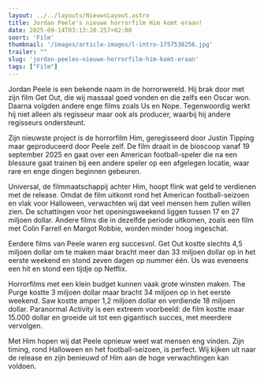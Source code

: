 ```yaml
---
layout: ../../layouts/NieuwsLayout.astro
title: Jordan Peele's nieuwe horrorfilm Him komt eraan!
date: 2025-09-14T03:13:20.257+02:00
soort: 'Film'
thumbnail: '/images/article-images/l-intro-1757538256.jpg'
trailer: ""
slug: 'jordan-peeles-nieuwe-horrorfilm-him-komt-eraan'
tags: ["Film"]
---
```


Jordan Peele is een bekende naam in de horrorwereld. Hij brak door met zijn film
Get Out, die wij massaal goed vonden en die zelfs een Oscar won. Daarna volgden
andere enge films zoals Us en Nope. Tegenwoordig werkt hij niet alleen als
regisseur maar ook als producer, waarbij hij andere regisseurs ondersteunt.

Zijn nieuwste project is de horrorfilm Him, geregisseerd door Justin Tipping
maar geproduceerd door Peele zelf. De film draait in de bioscoop vanaf 19
september 2025 en gaat over een American football-speler die na een blessure
gaat trainen bij een andere speler op een afgelegen locatie, waar rare en enge
dingen beginnen gebeuren.

Universal, de filmmaatschappij achter Him, hoopt flink wat geld te verdienen met
de release. Omdat de film uitkomt rond het American football-seizoen en vlak
voor Halloween, verwachten wij dat veel mensen hem zullen willen zien. De
schattingen voor het openingsweekend liggen tussen 17 en 27 miljoen dollar.
Andere films die in dezelfde periode uitkomen, zoals een film met Colin Farrell
en Margot Robbie, worden minder hoog ingeschat.

Eerdere films van Peele waren erg succesvol. Get Out kostte slechts 4,5 miljoen
dollar om te maken maar bracht meer dan 33 miljoen dollar op in het eerste
weekend en stond zeven dagen op nummer één. Us was eveneens een hit en stond een
tijdje op Netflix.

Horrorfilms met een klein budget kunnen vaak grote winsten maken. The Purge
kostte 3 miljoen dollar maar bracht 34 miljoen op in het eerste weekend. Saw
kostte amper 1,2 miljoen dollar en verdiende 18 miljoen dollar. Paranormal
Activity is een extreem voorbeeld: de film kostte maar 15.000 dollar en groeide
uit tot een gigantisch succes, met meerdere vervolgen.

Met Him hopen wij dat Peele opnieuw weet wat mensen eng vinden. Zijn timing,
rond Halloween en het football-seizoen, is perfect. Wij kijken uit naar de
release en zijn benieuwd of Him aan de hoge verwachtingen kan voldoen.